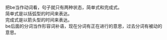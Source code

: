 把be当作动词看，句子就只有两种状态，简单式和完成式。  
简单式是以括弧型的时间来表达。  
完成式是以箭头型的时间来表达。  
be后面的分词当作形容词补语，现在分词有正在进行的意思，过去分词有被动的意思。  
